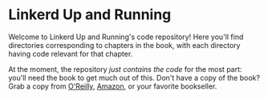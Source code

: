 # Linkerd Up and Running

Welcome to Linkerd Up and Running's code repository! Here you'll find
directories corresponding to chapters in the book, with each directory having
code relevant for that chapter.

At the moment, the repository _just contains the code_ for the most part:
you'll need the book to get much out of this. Don't have a copy of the book?
Grab a copy from [O'Reilly], [Amazon], or your favorite bookseller.

[O'Reilly]: https://www.oreilly.com/library/view/linkerd-up-and/9781098142308
[Amazon]: https://www.amazon.com/Linkerd-Running-Operationalizing-Kubernetes-native-Service/dp/1098142314
